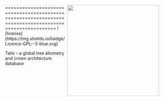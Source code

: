<img src="https://github.com/selva-lab-repo/TALLO/blob/48d7cd593391e0695ca06b61ed364878bb4f771f/Ancillary/Tallo%20logo.jpg" align="right" width=300/>
======================================================================================================
![license](https://img.shields.io/badge/Licence-GPL--3-blue.svg) 

Tallo – a global tree allometry and crown architecture database
